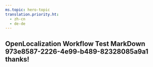 ```yaml
---
ms.topic: hero-topic
translation.priority.ht: 
  - zh-cn
  - de-de
---
```

## OpenLocalization Workflow Test MarkDown 973e8587-2226-4e99-b489-82328085a9a1 thanks!
